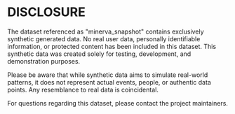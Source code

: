 # DISCLOSURE

The dataset referenced as "minerva_snapshot" contains exclusively synthetic generated data. No real user data, personally identifiable information, or protected content has been included in this dataset. This synthetic data was created solely for testing, development, and demonstration purposes.

Please be aware that while synthetic data aims to simulate real-world patterns, it does not represent actual events, people, or authentic data points. Any resemblance to real data is coincidental.

For questions regarding this dataset, please contact the project maintainers.